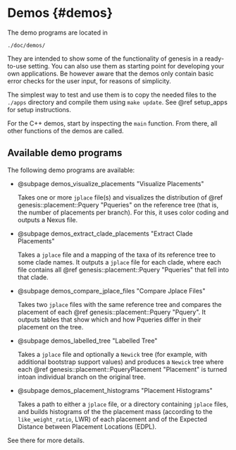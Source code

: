 Demos {#demos}
===========

The demo programs are located in

    ./doc/demos/

They are intended to show some of the functionality of genesis in a ready-to-use setting. You can
also use them as starting point for developing your own applications. Be however aware that the
demos only contain basic error checks for the user input, for reasons of simplicity.

The simplest way to test and use them is to copy the needed files to the `./apps` directory and
compile them using `make update`. See @ref setup_apps for setup instructions.

For the C++ demos, start by inspecting the `main` function. From there, all other functions
of the demos are called.

## Available demo programs

The following demo programs are available:

 *  @subpage demos_visualize_placements "Visualize Placements"

    Takes one or more `jplace` file(s) and visualizes the distribution of
    @ref genesis::placement::Pquery "Pqueries" on the reference tree (that is, the number of
    placements per branch). For this, it uses color coding and outputs a Nexus file.

 *  @subpage demos_extract_clade_placements "Extract Clade Placements"

    Takes a `jplace` file and a mapping of the taxa of its reference tree to some clade names.
    It outputs a `jplace` file for each clade, where each file contains all
    @ref genesis::placement::Pquery "Pqueries" that fell into that clade.

 *  @subpage demos_compare_jplace_files "Compare Jplace Files"

    Takes two `jplace` files with the same reference tree and compares the placement of each
    @ref genesis::placement::Pquery "Pquery". It outputs tables that show which and how Pqueries
    differ in their placement on the tree.

 *  @subpage demos_labelled_tree "Labelled Tree"

    Takes a `jplace` file and optionally a `Newick` tree (for example, with additional bootstrap
    support values) and produces a `Newick` tree where each
    @ref genesis::placement::PqueryPlacement "Placement" is turned intoan individual branch on the
    original tree.

 * @subpage demos_placement_histograms "Placement Histograms"

    Takes a path to either a `jplace` file, or a directory containing `jplace` files,
    and builds histograms of the the placement mass (according to the
    `like_weight_ratio`, LWR) of each placement and of the Expected Distance between Placement
    Locations (EDPL).

See there for more details.
